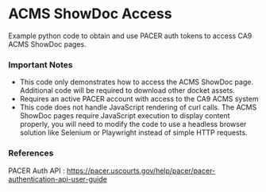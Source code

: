 # ACMS ShowDoc Access

Example python code to obtain and use PACER auth tokens to access CA9 ACMS ShowDoc pages.

### Important Notes
* This code only demonstrates how to access the ACMS ShowDoc page. Additional code will be required to download other docket assets.
* Requires an active PACER account with access to the CA9 ACMS system
* This code does not handle JavaScript rendering of curl calls. The ACMS ShowDoc pages require JavaScript execution to display content properly, you will need to modify the code to use a headless browser solution like Selenium or Playwright instead of simple HTTP requests.

### References
PACER Auth API : https://pacer.uscourts.gov/help/pacer/pacer-authentication-api-user-guide
